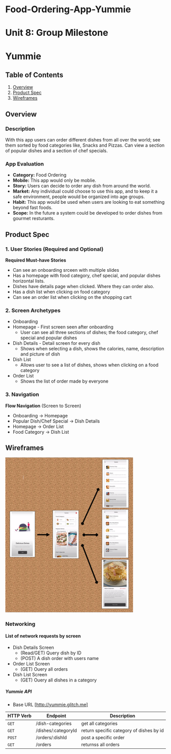 # Food-Ordering-App-Yummie
Unit 8: Group Milestone
===

# Yummie

## Table of Contents
1. [Overview](#Overview)
1. [Product Spec](#Product-Spec)
1. [Wireframes](#Wireframes)

## Overview
### Description
With this app users can order different dishes from all over the world; see them sorted by food categories like, Snacks and Pizzas. Can view a section of popular dishes and a section of chef specials. 

### App Evaluation
- **Category:** Food Ordering
- **Mobile:** This app would only be moblie. 
- **Story:** Users can decide to order any dish from around the world. 
- **Market:** Any individual could choose to use this app, and to keep it a safe environment, people would be organized into age groups.
- **Habit:** This app would be used when users are looking to eat something beyond fast foods.
- **Scope:** In the future a system could be developed to order dishes from gourmet resturants. 

## Product Spec
### 1. User Stories (Required and Optional)

**Required Must-have Stories**

* Can see an onboarding srceen with multiple slides
* Has a homepage with food category, chef special, and popular dishes horizontal lists. 
* Dishes have details page when clicked. Where they can order also.
* Has a dish list when clicking on food category
* Can see an order list when clicking on the shopping cart

### 2. Screen Archetypes

* Onboarding
* Homepage - First screen seen after onboarding
   * User can see all three sections of dishes; the food category, chef special and popular dishes  
* Dish Details - Detail screen for every dish
   * Shows when selecting a dish, shows the calories, name, description and picture of dish
* Dish List 
   * Allows user to see a list of dishes, shows when clicking on a food category
* Order List
   * Shows the list of order made by everyone 


### 3. Navigation

**Flow Navigation** (Screen to Screen)
* Onboarding -> Homepage
* Popular Dish/Chef Special -> Dish Details
* Homepage -> Order List 
* Food Category -> Dish List

## Wireframes
<img src="Screen Shot 2022-11-09 at 10.10.53 PM.png" width=400><br>

### Networking
#### List of network requests by screen
   - Dish Details Screen
      - (Read/GET) Query dish by ID
      - (POST) A dish order with users name 
   - Order List Screen
      - (GET) Ouery all orders
   - Dish List Screen  
      - (GET) Ouery all dishes in a category
   

##### Yummie API
- Base URL [http://yummie.glitch.me]

HTTP Verb | Endpoint | Description
   ----------|----------|------------
   | `GET`    | /dish-categories | get all categories |
   | `GET`    | /dishes/:categoryId | return specific category of dishes by id |
   | `POST`   | /orders/:dishId   | post a specific order |
   | `GET`    | /orders | returnss all orders |


